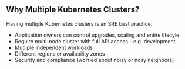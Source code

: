 ## Why Multiple Kubernetes Clusters?

Having multiple Kubernetes clusters is an SRE best practice.  

* Application owners can control upgrades, scaling and entire lifecyle
* Require multi-node cluster with full API access - e.g. development
* Mutliple independent workloads 
* Different regions or availability zones
* Security and compliance (worried about noisy or nosy neighbors)




